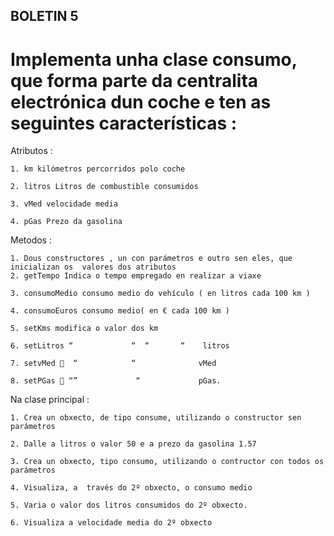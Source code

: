 ## BOLETIN 5

# Implementa unha clase consumo, que forma parte da centralita electrónica dun coche e ten as seguintes características :
Atributos :

    1. km kilómetros percorridos polo coche

    2. litros Litros de combustible consumidos

    3. vMed velocidade media

    4. pGas Prezo da gasolina

Metodos :

    1. Dous constructores , un con parámetros e outro sen eles, que inicializan os  valores dos atributos
    2. getTempo Indica o tempo empregado en realizar a viaxe

    3. consumoMedio consumo medio do vehículo ( en litros cada 100 km )

    4. consumoEuros consumo medio( en € cada 100 km )

    5. setKms modifica o valor dos km

    6. setLitros “             “  “       “    litros

    7. setvMed   “            “              vMed

    8. setPGas  “”             “             pGas.

Na clase principal :

    1. Crea un obxecto, de tipo consume, utilizando o constructor sen parámetros

    2. Dalle a litros o valor 50 e a prezo da gasolina 1.57

    3. Crea un obxecto, tipo consumo, utilizando o contructor con todos os parámetros

    4. Visualiza, a  través do 2º obxecto, o consumo medio

    5. Varia o valor dos litros consumidos do 2º obxecto.

    6. Visualiza a velocidade media do 2º obxecto
